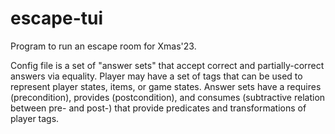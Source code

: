 # escape-tui

Program to run an escape room for Xmas'23.

Config file is a set of "answer sets" that accept correct and partially-correct
answers via equality. Player may have a set of tags that can be used to
represent player states, items, or game states. Answer sets have a requires
(precondition), provides (postcondition), and consumes (subtractive relation
between pre- and post-) that provide predicates and transformations of player
tags.

